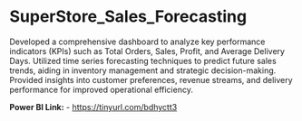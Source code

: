 # SuperStore_Sales_Forecasting
Developed a comprehensive dashboard to analyze key performance indicators (KPIs) such as Total Orders, Sales, Profit, and Average Delivery Days.
Utilized time series forecasting techniques to predict future sales trends, aiding in inventory management and strategic decision-making.
Provided insights into customer preferences, revenue streams, and delivery performance for improved operational efficiency.

**Power BI Link:** - https://tinyurl.com/bdhyctt3
